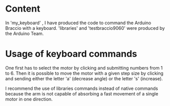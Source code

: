 # Content
In 'my_keyboard' , I have produced the code to command the Arduino Braccio with a keyboard. 
'libraries' and 'testbraccio9060' were produced by the Arduino Team.

# Usage of keyboard commands
One first has to select the motor by clicking and submitting numbers from 1 to 6.
Then it is possible to move the motor with a given step size by clicking and sending either the letter 'a' (decrease angle) or the letter 's' (increase). 

I recommend the use of libraries commands instead of native commands because the arm is not capable of absorbing a fast movement of a single motor in one direction.
